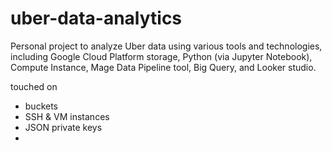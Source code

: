 # uber-data-analytics
Personal project to analyze Uber data using various tools and technologies, including Google Cloud Platform storage, Python (via Jupyter Notebook), Compute Instance, Mage Data Pipeline tool, Big Query, and Looker studio.

touched on
- buckets
- SSH & VM instances
- JSON private keys
- 
